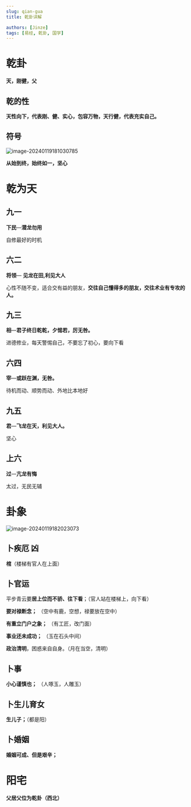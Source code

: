 ```yaml
---
slug: qian-gua
title: 乾卦详解

authors: [Jinze]
tags: [易经, 乾卦, 国学]
---
```


# 乾卦
**天，刚健，父**
## 乾的性

**天性向下，代表刚、健、实心，包容万物，天行健，代表充实自己。**
<!-- truncate -->

## 符号

![image-20240119181030785](https://xujicheng.oss-cn-guangzhou.aliyuncs.com/jinze/image-20240119181030785.png)

**从始到终，始终如一，坚心**

# 乾为天

## 九一

**下民**—**潜龙勿用**

自修最好的时机

## 六二

**将领**— **见龙在田,利见大人**

心性不随不变，适合交有益的朋友，**交往自己懂得多的朋友，交往术业有专攻的人。**

## 九三

**相**—**君子终日乾乾，夕惕若，厉无咎。**

进德修业，每天警惕自己，不要忘了初心，要向下看

## 六四

**宰**—**或跃在渊，无咎。**

待机而动、顺势而动、外地比本地好

## 九五

**君**—**飞龙在天，利见大人。**

坚心

## 上六

**过**—**亢龙有悔**

太过，无民无辅

# 卦象

![image-20240119182023073](https://xujicheng.oss-cn-guangzhou.aliyuncs.com/jinze/image-20240119182023073.png)

## **卜疾厄**  **凶**

**棺**（楼梯有官人在上面）

## 卜官运

平步青云要**居上位而不骄、往下看**；（官人站在楼梯上，向下看）

**要对禄断念；** （空中有鹿，空想，禄要放在空中）

**有重立门户之象；**  （有工匠，改门面）

**事业还未成功；** （玉在石头中间）

**政治清明**，困惑来自自身。（月在当空，清明）

## 卜事

**小心谨慎也；** （人啄玉，人雕玉）

## 卜生儿育女

**生儿子；**（都是阳）

## 卜婚姻

**婚姻可成、但是艰辛；**

# 阳宅

**父居父位为乾卦（西北）**
